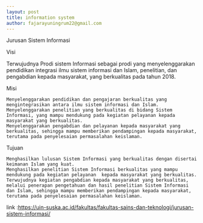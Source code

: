 ```yaml
---
layout: post
title: information system
author: fajarayuningrum22@gmail.com
---
```

Jurusan Sistem Informasi

Visi

Terwujudnya Prodi  sistem Informasi sebagai prodi yang menyelenggarakan pendidikan integrasi ilmu sistem informasi dan Islam, penelitian, dan pengabdian kepada masyarakat, yang berkualitas pada tahun 2018.

Misi

    Menyelenggarakan pendidikan dan pengajaran berkualitas yang mengintegrasikan antara ilmu sistem informasi dan Islam.
    Menyelenggarakan penelitian yang berkualitas di bidang Sistem Informasi, yang mampu mendukung pada kegiatan pelayanan kepada masyarakat yang berkualitas.
    Menyelenggarakan pengabdian dan pelayanan kepada masyarakat yang berkualitas, sehingga mampu memberikan pendampingan kepada masyarakat, terutama pada penyelesaian permasalahan keislaman.

Tujuan

    Menghasilkan lulusan Sistem Informasi yang berkualitas dengan disertai keimanan Islam yang kuat.
    Menghasilkan penelitian Sistem Informasi berkualitas yang mampu mendukung pada kegiatan pelayanan  kepada masyarakat yang berkualitas.
    Terwujudnya kegiatan pengabdian kepada masyarakat yang berkualitas, melalui penerapan pengetahuan dan hasil penelitian Sistem Informasi dan Islam, sehingga mampu memberikan pendampingan kepada masyarakat, terutama pada penyelesaian permasalahan keislaman.

link :https://uin-suska.ac.id/fakultas/fakultas-sains-dan-teknologi/jurusan-sistem-informasi/

